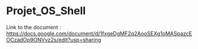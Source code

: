 # Projet_OS_Shell

Link to the document : https://docs.google.com/document/d/1fxgeDgMF2q2AooSEXg1oMASpazcEOCzadOp9ONVvz2s/edit?usp=sharing